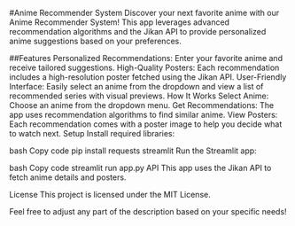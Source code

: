 #Anime Recommender System
Discover your next favorite anime with our Anime Recommender System! This app leverages advanced recommendation algorithms and the Jikan API to provide personalized anime suggestions based on your preferences.

##Features
Personalized Recommendations: Enter your favorite anime and receive tailored suggestions.
High-Quality Posters: Each recommendation includes a high-resolution poster fetched using the Jikan API.
User-Friendly Interface: Easily select an anime from the dropdown and view a list of recommended series with visual previews.
How It Works
Select Anime: Choose an anime from the dropdown menu.
Get Recommendations: The app uses recommendation algorithms to find similar anime.
View Posters: Each recommendation comes with a poster image to help you decide what to watch next.
Setup
Install required libraries:

bash
Copy code
pip install requests streamlit
Run the Streamlit app:

bash
Copy code
streamlit run app.py
API
This app uses the Jikan API to fetch anime details and posters.

License
This project is licensed under the MIT License.

Feel free to adjust any part of the description based on your specific needs!
